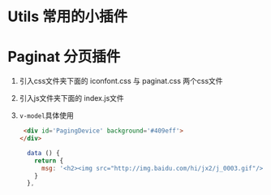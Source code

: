 # Utils  常用的小插件

# Paginat 分页插件
  1. 引入css文件夹下面的 iconfont.css 与 paginat.css 两个css文件
  
  2. 引入js文件夹下面的 index.js文件
  
  
 
4. `v-model`具体使用

    ```html
     <div id='PagingDevice' background='#409eff'>
    </div>
    ```

	```js
	  data () {
	    return {
	      msg: '<h2><img src="http://img.baidu.com/hi/jx2/j_0003.gif"/>Vue + UEditor + v-model双向绑定</h2>'
	    }
	  },
	```

